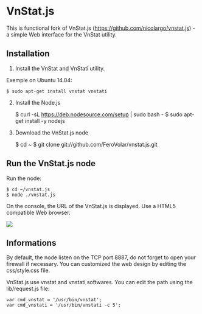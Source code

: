 VnStat.js
=========

This is functional fork of VnStat.js (https://github.com/nicolargo/vnstat.js) - a simple Web interface for the VnStat utility.



Installation
------------
1) Install the VnStat and VnStati utility.

Exemple on Ubuntu 14.04:

	$ sudo apt-get install vnstat vnstati

2) Install the Node.js 

	$ curl -sL https://deb.nodesource.com/setup | sudo bash -
	$ sudo apt-get install -y nodejs

3) Download the VnStat.js node

	$ cd ~
	$ git clone git://github.com/FeroVolar/vnstat.js.git

Run the VnStat.js node
----------------------

Run the node:

	$ cd ~/vnstat.js
	$ node ./vnstat.js

On the console, the URL of the VnStat.js is displayed.
Use a HTML5 compatible Web browser.

![](http://i62.tinypic.com/155t0kl.png)

Informations
------------

By default, the node listen on the TCP port 8887, do not forget to open your firewall if necessary.
You can customized the web design by editing the css/style.css file.

VnStat.js use vnstat and vnstati softwares. You can edit the path using the lib/request.js file:

	var cmd_vnstat = '/usr/bin/vnstat';
	var cmd_vnstati = '/usr/bin/vnstati -c 5';

